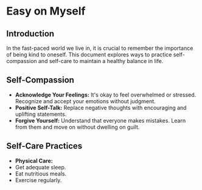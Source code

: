 # Easy on Myself

## Introduction
In the fast-paced world we live in, it is crucial to remember the importance of being kind to oneself. This document explores ways to practice self-compassion and self-care to maintain a healthy balance in life.

## Self-Compassion
- **Acknowledge Your Feelings:** It's okay to feel overwhelmed or stressed. Recognize and accept your emotions without judgment.
- **Positive Self-Talk:** Replace negative thoughts with encouraging and uplifting statements.
- **Forgive Yourself:** Understand that everyone makes mistakes. Learn from them and move on without dwelling on guilt.

## Self-Care Practices
- **Physical Care:**
- Get adequate sleep.
- Eat nutritious meals.
- Exercise regularly.